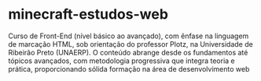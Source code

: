 # minecraft-estudos-web
Curso de Front-End (nível básico ao avançado), com ênfase na linguagem de marcação HTML, sob orientação do professor Plotz, na Universidade de Ribeirão Preto (UNAERP). O conteúdo abrange desde os fundamentos até tópicos avançados, com metodologia progressiva que integra teoria e prática, proporcionando sólida formação na área de desenvolvimento web
